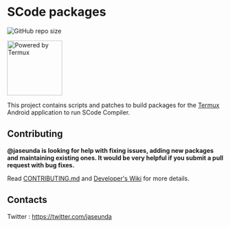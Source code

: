 # SCode packages

![GitHub repo size](https://img.shields.io/github/repo-size/jaseunda/scode-packages)


<img src="https://github.com/termux/termux-app/blob/master/art/ic_launcher2.png" alt="Powered by Termux" width="128px"></img>

This project contains scripts and patches to build packages for the [Termux](https://github.com/termux/termux-app) Android application to run SCode Compiler.

## Contributing

**@jaseunda is looking for help with fixing issues, adding new packages and maintaining
existing ones. It would be very helpful if you submit a pull request with bug fixes.**

Read [CONTRIBUTING.md](/CONTRIBUTING.md) and [Developer's Wiki](https://github.com/jaseunda/scode-packages/wiki) for more details.

## Contacts

Twitter : https://twitter.com/jaseunda
